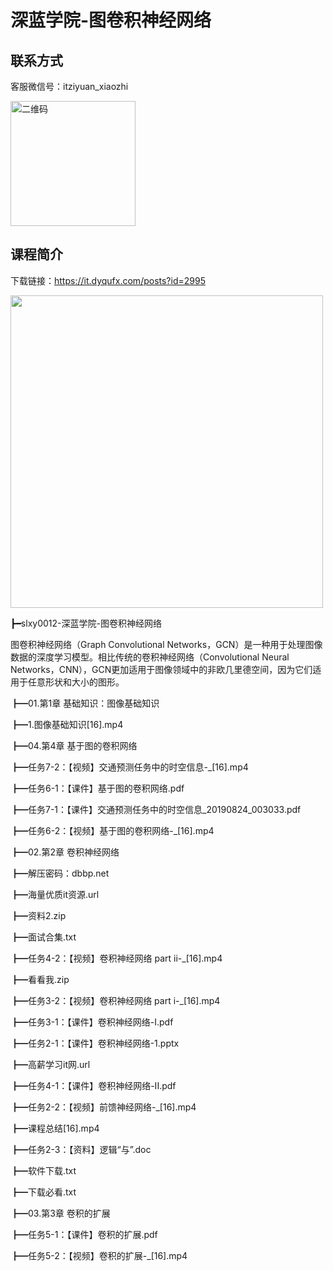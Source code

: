# 深蓝学院-图卷积神经网络

## 联系方式

客服微信号：itziyuan_xiaozhi

<img src="https://ziyuanyun.oss-cn-guangzhou.aliyuncs.com/common/20240614073449/666b82192834a.jpg" width="200" height="200" alt="二维码">

## 课程简介

下载链接：https://it.dyqufx.com/posts?id=2995

<img src="https://ziyuanyun.oss-cn-guangzhou.aliyuncs.com/yun/20240515184908/66449324a43ad.jpg" width="500" alt="">

  ┣━slxy0012-深蓝学院-图卷积神经网络

 图卷积神经网络（Graph Convolutional Networks，GCN）是一种用于处理图像数据的深度学习模型。相比传统的卷积神经网络（Convolutional Neural Networks，CNN），GCN更加适用于图像领域中的非欧几里德空间，因为它们适用于任意形状和大小的图形。

 ┣━01.第1章 基础知识：图像基础知识

 ┣━1.图像基础知识[16].mp4

 ┣━04.第4章 基于图的卷积网络

 ┣━任务7-2：【视频】交通预测任务中的时空信息-_[16].mp4

 ┣━任务6-1：【课件】基于图的卷积网络.pdf

 ┣━任务7-1：【课件】交通预测任务中的时空信息_20190824_003033.pdf

 ┣━任务6-2：【视频】基于图的卷积网络-_[16].mp4

 ┣━02.第2章 卷积神经网络

 ┣━解压密码：dbbp.net

 ┣━海量优质it资源.url

 ┣━资料2.zip

 ┣━面试合集.txt

 ┣━任务4-2：【视频】卷积神经网络 part ii-_[16].mp4

 ┣━看看我.zip

 ┣━任务3-2：【视频】卷积神经网络 part i-_[16].mp4

 ┣━任务3-1：【课件】卷积神经网络-I.pdf

 ┣━任务2-1：【课件】卷积神经网络-1.pptx

 ┣━高薪学习it网.url

 ┣━任务4-1：【课件】卷积神经网络-II.pdf

 ┣━任务2-2：【视频】前馈神经网络-_[16].mp4

 ┣━课程总结[16].mp4

 ┣━任务2-3：【资料】逻辑“与”.doc

 ┣━软件下载.txt

 ┣━下载必看.txt

 ┣━03.第3章 卷积的扩展

 ┣━任务5-1：【课件】卷积的扩展.pdf

 ┣━任务5-2：【视频】卷积的扩展-_[16].mp4

  